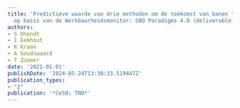 ```yaml
---
title: 'Predictieve waarde van drie methoden om de toekomst van banen te schatten
  op basis van de Werkbaarheidsmonitor: SBO Paradigms 4.0 (deliverable D1. 2)'
authors:
- S Dhondt
- I Eekhout
- K Kraan
- A Goudswaard
- T Zoomer
date: '2021-01-01'
publishDate: '2024-05-24T13:30:33.519447Z'
publication_types:
- "2"
publication: '*CeSO; TNO*'
---
```

